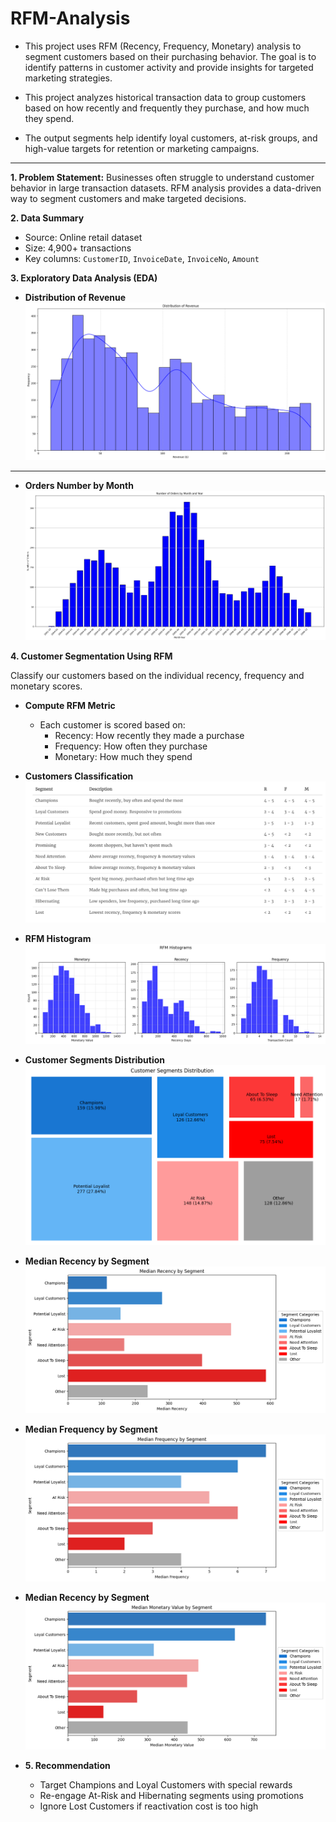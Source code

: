 # RFM-Analysis

- This project uses RFM (Recency, Frequency, Monetary) analysis to segment customers based on their purchasing behavior. The goal is to identify patterns in customer activity and provide insights for targeted marketing strategies.

- This project analyzes historical transaction data to group customers based on how recently and frequently they purchase, and how much they spend. 

- The output segments help identify loyal customers, at-risk groups, and high-value targets for retention or marketing campaigns.

---

**1. Problem Statement:** Businesses often struggle to understand customer behavior in large transaction datasets. RFM analysis provides a data-driven way to segment customers and make targeted decisions.

**2. Data Summary**
- Source: Online retail dataset  
- Size: 4,900+ transactions  
- Key columns: `CustomerID`, `InvoiceDate`, `InvoiceNo`, `Amount`

**3. Exploratory Data Analysis (EDA)**

- **Distribution of Revenue**
     ![Revenue Distribution](img/revenue-distribution.png)
---

- **Orders Number by Month**
     ![Outliers](img/orde-number-by-month.png)

**4. Customer Segmentation Using RFM**

Classify our customers based on the individual recency, frequency and monetary scores.

- **Compute RFM Metric** 
     - Each customer is scored based on:
          - Recency: How recently they made a purchase
          - Frequency: How often they purchase
          - Monetary: How much they spend

- **Customers Classification**
     ![Customers Classify](img/cus-classify.png)

- **RFM Histogram**
     ![RFM Histogram](img/rfm-histogram.png)

- **Customer Segments Distribution**
     ![RFM Histogram](img/cus-segments.png)


- **Median Recency by Segment**
     ![Median Recency](img/median-r-by-segment.png)

- **Median Frequency by Segment**
     ![Median Frequency](img/median-f-by-segment.png)

- **Median Recency by Segment**
     ![Median Monetary](img/median-m-by-segment.png)

- **5. Recommendation**
     - Target Champions and Loyal Customers with special rewards  
     - Re-engage At-Risk and Hibernating segments using promotions  
     - Ignore Lost Customers if reactivation cost is too high